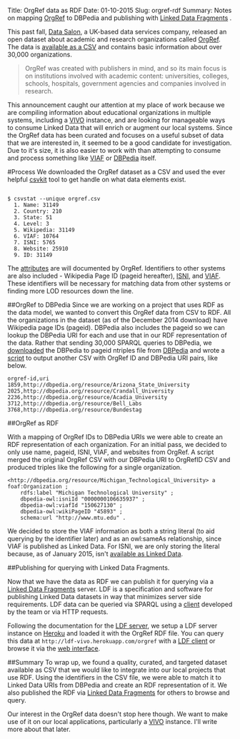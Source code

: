 Title: OrgRef data as RDF
Date: 01-10-2015
Slug: orgref-rdf
Summary: Notes on mapping [OrgRef](http://www.orgref.org/web/download.htm) to DBPedia and publishing with [Linked Data Fragments](http://linkeddatafragments.org/) .

This past fall, [Data Salon](http://www.datasalon.com/web/index.htm), a UK-based data services company, released an open dataset about academic and research organizations called [OrgRef](http://www.orgref.org/).  The data is [available as a CSV](http://www.orgref.org/web/download.htm) and contains basic information about over 30,000 organizations.

>OrgRef was created with publishers in mind, and so its main focus is on institutions involved with academic content: universities, colleges, schools, hospitals, government agencies and companies involved in research.

This announcement caught our attention at my place of work because we are compiling information about educational organizations in multiple systems, including a [VIVO](http://vivoweb.org) instance, and are looking for manageable ways to consume Linked Data that will enrich or augment our local systems.  Since the OrgRef data has been curated and focuses on a useful subset of data that we are interested in, it seemed to be a good candidate for investigation.  Due to it's size, it is also easier to work with than attempting to consume and process something like [VIAF](http://viaf.org/) or [DBPedia](http://dbpedia.org) itself.

#Process
We downloaded the OrgRef dataset as a CSV and used the ever helpful [csvkit](https://github.com/onyxfish/csvkit) tool to get handle on what data elements exist.

```

$ csvstat --unique orgref.csv
  1. Name: 31149
  2. Country: 210
  3. State: 51
  4. Level: 3
  5. Wikipedia: 31149
  6. VIAF: 10764
  7. ISNI: 5765
  8. Website: 25910
  9. ID: 31149

```

The [attributes](http://www.orgref.org/web/help.htm) are will documented by OrgRef.  Identifiers to other systems are also included - Wikipedia Page ID (pageid hereafter), [ISNI](http://www.isni.org/), and [VIAF](http://viaf.org/).  These identifiers will be necessary for matching data from other systems or finding more LOD resources down the line.

##OrgRef to DBPedia
Since we are working on a project that uses RDF as the data model, we wanted to convert this OrgRef data from CSV to RDF.  All the organizations in the dataset (as of the December 2014 download) have Wikipedia page IDs (pageid).  DBPedia also includes the pageid so we can lookup the DBPedia URI for each and use that in our RDF representation of the data.  Rather that sending 30,000 SPARQL queries to DBPedia, we [downloaded](http://wiki.dbpedia.org/Downloads2014#page-ids) the DBPedia to pageid ntriples file from [DBPedia](http://wiki.dbpedia.org/Downloads2014#page-ids) and wrote a [script](https://github.com/lawlesst/vivo-sample-data/blob/master/orgref/orgref_to_dbpedia.py) to output another CSV with OrgRef ID and DBPedia URI pairs, like below.

```
orgref-id,uri
1859,http://dbpedia.org/resource/Arizona_State_University
2025,http://dbpedia.org/resource/Crandall_University
2236,http://dbpedia.org/resource/Acadia_University
3712,http://dbpedia.org/resource/Bell_Labs
3768,http://dbpedia.org/resource/Bundestag
```

##OrgRef as RDF

With a mapping of OrgRef IDs to DBPedia URIs we were able to create an RDF representation of each organization.  For an initial pass, we decided to only use name, pageid, ISNI, VIAF, and websites from OrgRef.  A script merged the original OrgRef CSV with our DBPedia URI to OrgRefID CSV and produced triples like the following for a single organization.

```
<http://dbpedia.org/resource/Michigan_Technological_University> a foaf:Organization ;
    rdfs:label "Michigan Technological University" ;
    dbpedia-owl:isniId "0000000106635937" ;
    dbpedia-owl:viafId "150627130" ;
    dbpedia-owl:wikiPageID "45893" ;
    schema:url "http://www.mtu.edu" .
```

We decided to store the VIAF information as both a string literal (to aid querying by the identifier later) and as an owl:sameAs relationship, since VIAF is published as Linked Data.  For ISNI, we are only storing the literal because, as of January 2015, isn't [available as Linked Data](http://lists.w3.org/Archives/Public/public-lod/2014Jun/0049.html).

##Publishing for querying with Linked Data Fragments.

Now that we have the data as RDF we can publish it for querying via a [Linked Data Fragments](http://linkeddatafragments.org/) server.  LDF is a specification and software for publishing Linked Data datasets in way that minimizes server side requirements.  LDF data can be queried via SPARQL using a [client](https://github.com/LinkedDataFragments/Client.js) developed by the team or via HTTP requests.

Following the documentation for the [LDF server](https://github.com/LinkedDataFragments/Server.js), we setup a LDF server instance on [Heroku](https://www.heroku.com/) and loaded it with the OrgRef RDF file.  You can query this data at `http://ldf-vivo.herokuapp.com/orgref` with a [LDF client](https://github.com/LinkedDataFragments/Client.js) or browse it via the [web interface](http://ldf-vivo.herokuapp.com/orgref?subject=http://dbpedia.org/resource/Michigan_Technological_University).

##Summary
To wrap up, we found a quality, curated, and targeted dataset available as CSV that we would like to integrate into our local projects that use RDF.  Using the identifiers in the CSV file, we were able to match it to Linked Data URIs from DBPedia and create an RDF representation of it.  We also published the RDF via [Linked Data Fragments](http://linkeddatafragments.org/) for others to browse and query.

Our interest in the OrgRef data doesn't stop here though.  We want to make use of it on our local applications, particularly a [VIVO](http://vivoweb.org) instance.  I'll write more about that later.